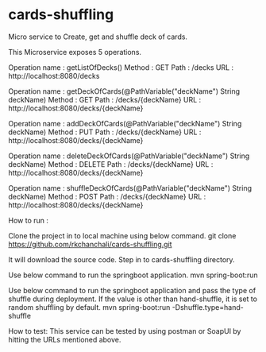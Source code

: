 # cards-shuffling
Micro service to Create, get and shuffle deck of cards.

This Microservice exposes 5 operations.

Operation name : getListOfDecks()
Method : GET
Path : /decks
URL : http://localhost:8080/decks

Operation name : getDeckOfCards(@PathVariable("deckName") String deckName)
Method : GET
Path : /decks/{deckName}
URL : http://localhost:8080/decks/{deckName}

Operation name : addDeckOfCards(@PathVariable("deckName") String deckName)
Method : PUT
Path : /decks/{deckName}
URL : http://localhost:8080/decks/{deckName}

Operation name : deleteDeckOfCards(@PathVariable("deckName") String deckName)
Method : DELETE
Path : /decks/{deckName}
URL : http://localhost:8080/decks/{deckName}

Operation name : shuffleDeckOfCards(@PathVariable("deckName") String deckName)
Method : POST
Path : /decks/{deckName}
URL : http://localhost:8080/decks/{deckName}

How to run :

Clone the project in to local machine using below command.
git clone https://github.com/rkchanchali/cards-shuffling.git

It will download the source code. Step in to cards-shuffling directory.

Use below command to run the springboot application.
mvn spring-boot:run

Use below command to run the springboot application and pass the type of shuffle during deployment.
If the value is other than hand-shuffle, it is set to random shuffling by default.
mvn spring-boot:run -Dshuffle.type=hand-shuffle  

How to test:
This service can be tested by using postman or SoapUI by hitting the URLs mentioned above.     
